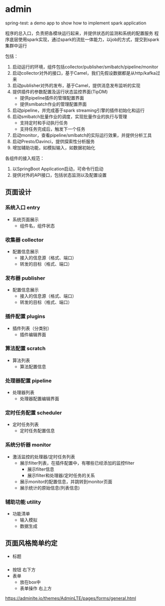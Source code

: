 # admin

spring-test: a demo app to show how to implement spark application

程序的总入口，负责把各模块运行起来，并提供状态的监测和系统的配置服务
程序底层使用spark实现，通过spark的流批一体能力，以job的方式，提交到spark集群中运行

包括：
1. 启动运行的环境，组件包括collector/publisher/smlbatch/pipeline/monitor
2. 启动collector对外的接口，基于Camel，我们先假设数据都是从http/kafka过来
3. 启动publisher对外的发布，基于Camel，提供消息发布监听的实现
4. 提供插件的参数配置及运行状态监控界面(TipDM)
   - 提供pipeline插件的管理配置界面
   - 提供smlbatch作业的管理配置界面
5. 启动pipeline，并完成基于spark streaming引擎的插件初始化和运行
6. 启动smlbatch批量作业的调度，实现批量作业的执行与管理
   - 支持定时和手动执行任务
   - 支持任务完成后，触发下一个任务
7. 启动monitor，查看pipeline/smlbatch的实际运行效果，并提供分析工具
8. 启动Presto/Davinci，提供探索性分析服务
9. 增加辅助功能，如模拟输入，如数据初始化

各组件的接入规范：
1. 以SpringBoot Application启动，可命令行启动
2. 提供对外的API接口，包括状态监测以及配置设置

## 页面设计

### 系统入口 entry
- 系统页面展示
  - 组件名，组件状态
### 收集器 collector
- 配置信息展示
  - 接入的信息源（格式、端口）
  - 转发的目标（格式、端口）
### 发布器 publisher
- 配置信息展示
  - 接入的信息源（格式、端口）
  - 转发的目标（格式、端口）
### 插件配置 plugins
- 插件列表（分类别）
  - 插件编辑界面
### 算法配置 scratch
- 算法列表
  - 算法配置信息
### 处理器配置 pipeline
- 处理器列表
  - 处理器配置编辑界面
### 定时任务配置 scheduler
- 定时任务列表
  - 定时任务配置信息
### 系统分析器 monitor
- 激活监控的处理器/定时任务列表
  - 展示filter列表，在插件配置中，有哪些已经添加的监控filter
    - 展示filter信息
    - 展示filter和处理器/定时任务的关系
  - 展示monitor的配置信息，并跳转到monitor页面
  - 展示统计的原始信息(列表信息)
### 辅助功能 utility
- 功能清单
  - 输入模拟
  - 数据生成

## 页面风格简单约定

- 标题 <h3>
- 按钮 右下方
- 表单
  - 放在box中
  - 表单操作 右上方

https://adminlte.io/themes/AdminLTE/pages/forms/general.html
